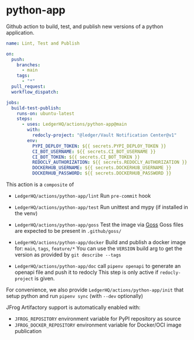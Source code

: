 # python-app

Github action to build, test, and publish new versions of a python application.

```yaml
name: Lint, Test and Publish

on:
  push:
    branches:
      - main
    tags:
      - "*"
  pull_request:
  workflow_dispatch:

jobs:
  build-test-publish:
    runs-on: ubuntu-latest
    steps:
      - uses: LedgerHQ/actions/python-app@main
        with:
          redocly-project: "@ledger/Vault Notification Center@v1"
        env:
          PYPI_DEPLOY_TOKEN: ${{ secrets.PYPI_DEPLOY_TOKEN }}
          CI_BOT_USERNAME: ${{ secrets.CI_BOT_USERNAME }}
          CI_BOT_TOKEN: ${{ secrets.CI_BOT_TOKEN }}
          REDOCLY_AUTHORIZATION: ${{ secrets.REDOCLY_AUTHORIZATION }}
          DOCKERHUB_USERNAME: ${{ secrets.DOCKERHUB_USERNAME }}
          DOCKERHUB_PASSWORD: ${{ secrets.DOCKERHUB_PASSWORD }}
```

This action is a `composite` of

- `LedgerHQ/actions/python-app/lint`
Run `pre-commit` hook

- `LedgerHQ/actions/python-app/test`
Run unittest and mypy (if installed in the venv)

- `LedgerHQ/actions/python-app/goss`
Test the image via [Goss](https://goss.rocks/)
Goss files are expected to be present in `.github/goss/`

- `LedgerHQ/actions/python-app/docker`
Build and publish a docker image for: `main`, `tags`, `feature/*`
You can use the `VERSION` build arg to get the version as provided by `git
describe --tags`

- `LedgerHQ/actions/python-app/doc`
call `pipenv openapi` to generate an openapi file and push it to redocly
This step is only active if `redocly-project` is given.

For convenience, we also provide `LedgerHQ/actions/python-app/init` that setup
python and run `pipenv sync` (with `--dev` optionally)

JFrog Artifactory support is automatically enabled with:
- `JFROG_REPOSITORY` environment variable for PyPI repository as source
- `JFROG_DOCKER_REPOSITORY` environment variable for Docker/OCI image publication

